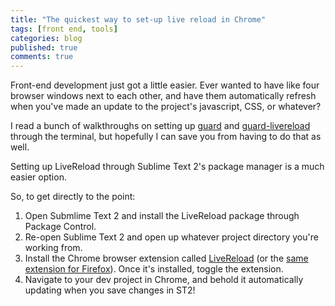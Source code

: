 ```yaml
---
title: "The quickest way to set-up live reload in Chrome"
tags: [front end, tools]
categories: blog
published: true
comments: true
---
```


Front-end development just got a little easier. Ever wanted to have like four browser windows next to each other, and have them automatically refresh when you've made an update to the project's javascript, CSS, or whatever?

I read a bunch of walkthroughs on setting up [guard](https://github.com/guard/guard) and [guard-livereload](https://github.com/guard/guard-livereload) through the terminal, but hopefully I can save you from having to do that as well.

Setting up LiveReload through Sublime Text 2's package manager is a much easier option.

So, to get directly to the point:

1. Open Submlime Text 2 and install the LiveReload package through Package Control.
2. Re-open Sublime Text 2 and open up whatever project directory you're working from.
3. Install the Chrome browser extension called [LiveReload](https://chrome.google.com/webstore/detail/livereload/jnihajbhpnppcggbcgedagnkighmdlei) (or the [same extension for Firefox](https://addons.mozilla.org/en-US/firefox/addon/livereload/)). Once it's installed, toggle the extension.
4. Navigate to your dev project in Chrome, and behold it automatically updating when you save changes in ST2!
